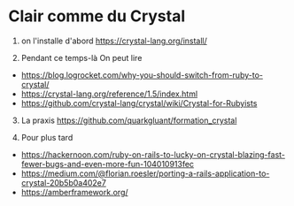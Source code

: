 # Clair comme du Crystal

1. on l'installe d'abord
  https://crystal-lang.org/install/

2. Pendant ce temps-là
  On peut lire
  - https://blog.logrocket.com/why-you-should-switch-from-ruby-to-crystal/
  - https://crystal-lang.org/reference/1.5/index.html
  - https://github.com/crystal-lang/crystal/wiki/Crystal-for-Rubyists

3. La praxis
  https://github.com/quarkgluant/formation_crystal

4. Pour plus tard
  - https://hackernoon.com/ruby-on-rails-to-lucky-on-crystal-blazing-fast-fewer-bugs-and-even-more-fun-104010913fec
  - https://medium.com/@florian.roesler/porting-a-rails-application-to-crystal-20b5b0a402e7
  - https://amberframework.org/